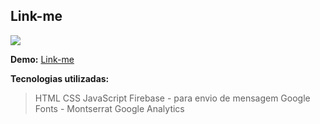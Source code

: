 ﻿## Link-me
![](http://www.onlinecomputerteacher.net/wp-content/uploads/2015/11/css3-html5-bootstrap-jQuery-learning-centre-e1446717356916.png)

**Demo:** [Link-me](http://www.victorromario.com.br/link-me/)

**Tecnologias utilizadas:** 
> HTML
> CSS
> JavaScript
> Firebase - para envio de mensagem
> Google Fonts - Montserrat
> Google Analytics
